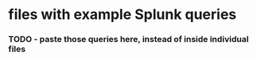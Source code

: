 # files with example Splunk queries
### TODO - paste those queries here, instead of inside individual files
